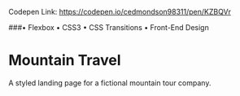 Codepen Link: https://codepen.io/cedmondson98311/pen/KZBQVr

###• Flexbox • CSS3 • CSS Transitions • Front-End Design

# Mountain Travel
A styled landing page for a fictional mountain tour company.
